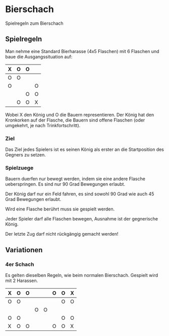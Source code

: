 # Bierschach
Spielregeln zum Bierschach

## Spielregeln
Man nehme eine Standard Bierharasse (4x5 Flaschen) mit 6 Flaschen und baue die Ausgangssituation auf:

|X|O|O| |
|---|---|---|---|
|O|O| | |
|O| | |O|
| | |O|O|
| |O|O|X|

Wobei X den König und O die Bauern representieren. Der König hat den Kronkorken auf der Flasche, die Bauern sind offene Flaschen (oder umgekehrt, je nach Trinkfortschritt).

### Ziel
Das Ziel jedes Spielers ist es seinen König als erster an die Startposition des Gegners zu setzen.
### Spielzuege
Bauern duerfen nur bewegt werden, indem sie eine andere Flasche ueberspringen. Es sind nur 90 Grad Bewegungen erlaubt.

Der König darf nur ein Feld fahren, es sind sowohl 90 Grad wie auch 45 Grad Bewegungen erlaubt.

Wird eine Flasche berührt muss sie gespielt werden.

Jeder Spieler darf alle Flaschen bewegen, Ausnahme ist der gegnerische König.

Der letzte Zug darf nicht rückgängig gemacht werden!
## Variationen
### 4er Schach
Es gelten dieselben Regeln, wie beim normalen Bierschach. Gespielt wird mit 2 Harassen.

|X|O|O| | |O|O|X|
|---|---|---|---|---|---|---|---|
|O|O| | | | |O|O|
| | | |O|O| | | |
|O|O| | | | |O|O|
|X|O|O| | |O|O|X|
